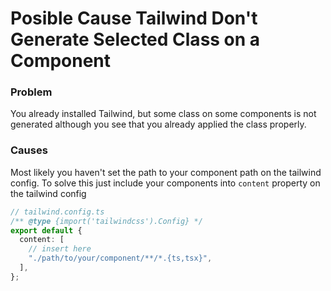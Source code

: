 # Posible Cause Tailwind Don't Generate Selected Class on a Component

### Problem

You already installed Tailwind, but some class on some components is not generated although you see that you already applied the class properly.

### Causes

Most likely you haven't set the path to your component path on the tailwind config. To solve this just include your components into `content` property on the tailwind config

```typescript
// tailwind.config.ts
/** @type {import('tailwindcss').Config} */
export default {
  content: [
    // insert here
    "./path/to/your/component/**/*.{ts,tsx}",
  ],
};
```
